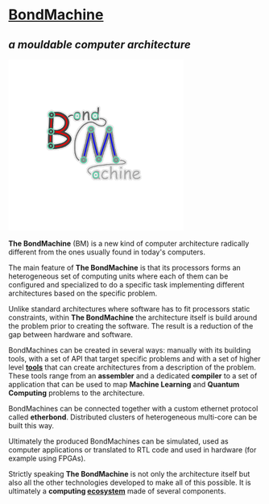 # [BondMachine](https://www.bondmachine.it)

## ***a mouldable computer architecture***

![BondMachine Logo](logob.png)

**The BondMachine** (BM) is a new kind of computer architecture radically different from the ones usually found in today's computers.  

The main feature of **The BondMachine** is that its processors forms an heterogeneous set of computing units where each of them can be configured and specialized to do a specific task implementing different architectures based on the specific problem.

Unlike standard architectures where software has to fit processors static constraints, within **The BondMachine** the architecture itself is build around the problem prior to creating the software. The result is a reduction of the gap between hardware and software. 

BondMachines can be created in several ways: manually with its building tools, with a set of API that target specific problems and with a set of higher level [**tools**](https://www.bondmachine.it/intro/tools) that can create architectures from a description of the problem. These tools range from an **assembler** and a dedicated **compiler** to a set of application that can be used to map **Machine Learning** and **Quantum Computing** problems to the architecture.

BondMachines can be connected together with a custom ethernet protocol called **etherbond**. Distributed clusters of heterogeneous multi-core can be built this way.

Ultimately the produced BondMachines can be simulated, used as computer applications or translated to RTL code and used in hardware (for example using FPGAs).

Strictly speaking **The BondMachine** is not only the architecture itself but also all the other technologies developed to make all of this possible. It is ultimately a **computing [ecosystem](https://www.bondmachine.it/intro/ecosystem)** made of several components.
